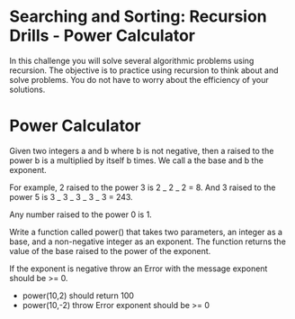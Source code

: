 # Searching and Sorting: Recursion Drills - Power Calculator

In this challenge you will solve several algorithmic problems using recursion. The objective is to practice using recursion to think about and solve problems. You do not have to worry about the efficiency of your solutions.

# Power Calculator

Given two integers a and b where b is not negative, then a raised to the power b is a multiplied by itself b times. We call a the base and b the exponent.

For example, 2 raised to the power 3 is 2 _ 2 _ 2 = 8. And 3 raised to the power 5 is 3 _ 3 _ 3 _ 3 _ 3 = 243.

Any number raised to the power 0 is 1.

Write a function called power() that takes two parameters, an integer as a base, and a non-negative integer as an exponent. The function returns the value of the base raised to the power of the exponent.

If the exponent is negative throw an Error with the message exponent should be >= 0.

- power(10,2) should return 100
- power(10,-2) throw Error exponent should be >= 0
